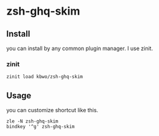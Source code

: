 # zsh-ghq-skim  

## Install  

you can install by any common plugin manager. I use zinit.

### zinit

```
zinit load kbwo/zsh-ghq-skim
```  

## Usage  

you can customize shortcut like this.

```
zle -N zsh-ghq-skim
bindkey '^g' zsh-ghq-skim
```

